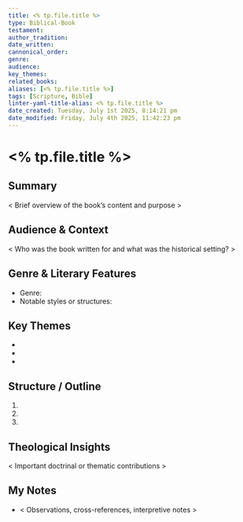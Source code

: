 ```yaml
---
title: <% tp.file.title %>
type: Biblical-Book
testament: 
author_tradition: 
date_written: 
cannonical_order: 
genre: 
audience: 
key_themes: 
related_books: 
aliases: [<% tp.file.title %>]
tags: [Scripture, Bible]
linter-yaml-title-alias: <% tp.file.title %>
date_created: Tuesday, July 1st 2025, 8:14:21 pm
date_modified: Friday, July 4th 2025, 11:42:23 pm
---
```


# <% tp.file.title %>

## Summary
< Brief overview of the book’s content and purpose >

## Audience & Context
< Who was the book written for and what was the historical setting? >

## Genre & Literary Features
- Genre:  
- Notable styles or structures:  

## Key Themes
- 
- 
- 

## Structure / Outline
1.  
2.  
3.  

## Theological Insights
< Important doctrinal or thematic contributions >


## My Notes
- < Observations, cross-references, interpretive notes >
